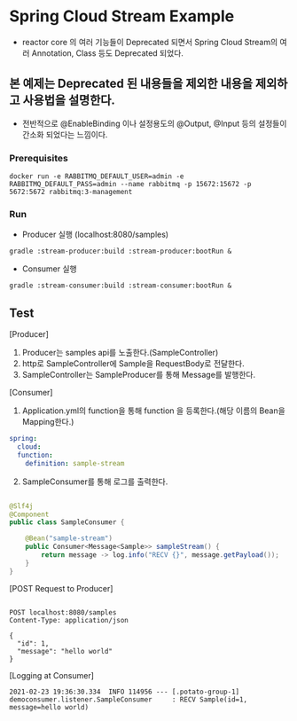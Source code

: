 # Spring Cloud Stream Example

- reactor core 의 여러 기능들이 Deprecated 되면서 Spring Cloud Stream의 여러 Annotation, Class 등도 Deprecated 되었다.

## 본 예제는 Deprecated 된 내용들을 제외한 내용을 제외하고 사용법을 설명한다.

- 전반적으로 @EnableBinding 이나 설정용도의 @Output, @Input 등의 설정들이 간소화 되었다는 느낌이다.

### Prerequisites

```shell
docker run -e RABBITMQ_DEFAULT_USER=admin -e RABBITMQ_DEFAULT_PASS=admin --name rabbitmq -p 15672:15672 -p 5672:5672 rabbitmq:3-management 
```

### Run

- Producer 실행 (localhost:8080/samples)

```shell
gradle :stream-producer:build :stream-producer:bootRun &
```

- Consumer 실행

```shell
gradle :stream-consumer:build :stream-consumer:bootRun &
```

## Test

[Producer]

1. Producer는 samples api를 노출한다.(SampleController)
2. http로 SampleController에 Sample을 RequestBody로 전달한다.
3. SampleController는 SampleProducer를 통해 Message를 발행한다.

[Consumer]

1. Application.yml의 function을 통해 function 을 등록한다.(해당 이름의 Bean을 Mapping한다.)

```yaml
spring:
  cloud:
  function:
    definition: sample-stream
```

2. SampleConsumer를 통해 로그를 출력한다.

```java

@Slf4j
@Component
public class SampleConsumer {

    @Bean("sample-stream")
    public Consumer<Message<Sample>> sampleStream() {
        return message -> log.info("RECV {}", message.getPayload());
    }
}
```

[POST Request to Producer]

```http request

POST localhost:8080/samples
Content-Type: application/json

{
  "id": 1,
  "message": "hello world"
}
```

[Logging at Consumer]

```log
2021-02-23 19:36:30.334  INFO 114956 --- [.potato-group-1] democonsumer.listener.SampleConsumer     : RECV Sample(id=1, message=hello world)
```